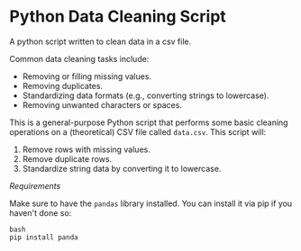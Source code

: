 # Python Data Cleaning Script
A python script written to clean data in a csv file. 

Common data cleaning tasks include:
- Removing or filling missing values.
- Removing duplicates.
- Standardizing data formats (e.g., converting strings to lowercase).
- Removing unwanted characters or spaces.

This is a general-purpose Python script that performs some basic cleaning operations on a (theoretical) CSV file called `data.csv`. This script will:
1. Remove rows with missing values.
2. Remove duplicate rows.
3. Standardize string data by converting it to lowercase.

*Requirements*

Make sure to have the `pandas` library installed. You can install it via pip if you haven't done so:

```
bash
pip install panda

```






